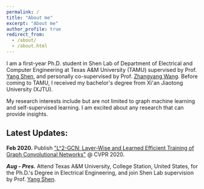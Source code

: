 ```yaml
---
permalink: /
title: "About me"
excerpt: "About me"
author_profile: true
redirect_from: 
  - /about/
  - /about.html
---
```


I am a first-year Ph.D. student in Shen Lab of Department of Electrical and Computer Engineering at Texas A&M University (TAMU) supervised by Prof. [Yang Shen](https://shen-lab.github.io/), and personally co-supervised by Prof. [Zhangyang Wang](https://www.atlaswang.com/). Before coming to TAMU, I received my bachelor's degree from Xi'an Jiaotong University (XJTU).

My research interests include but are not limited to graph machine learning and self-supervised learning. I am excited about any research that can provide insights.

Latest Updates:
-----
**Feb 2020.** Publish ["L^2-GCN: Layer-Wise and Learned Efficient Training of Graph Convolutional Networks"](https://arxiv.org/abs/2003.13606) @ CVPR 2020.

***Aug - Pres.*** Attend Texas A&M University, College Station, United States, for the Ph.D.'s Degree in Electrical Engineering, and join Shen Lab supervision by Prof. [Yang Shen](https://shen-lab.github.io/).


